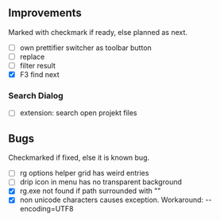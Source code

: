 <!--

Version:     v3.2.0-beta
PrevVersion: v3.1.0-beta

Help Formatting:
https://docs.github.com/en/get-started/writing-on-github/getting-started-with-writing-and-formatting-on-github/basic-writing-and-formatting-syntax, 
https://github.com/ikatyang/emoji-cheat-sheet/blob/master/README.md)

### :mag: Search Dialog
# + new feature
# + new feature
 
### :warning: Bug Fixes
#* bug

# TODO
# - Change Readme.md 
# - Change Deploy-Description.md 
# - Change file and product version in every projects for ALL CONFIGURATION!
# - Commit and push all changes
# - Run deploy script by pushing Ctrl+Shift+T in VSCode
-->

## Improvements 
Marked with checkmark if ready, else planned as next.

- [ ] own prettifier switcher as toolbar button
- [ ] replace 
- [ ] filter result
- [x] F3 find next 
<!-- #### :mag: Search Dialog -->

### Search Dialog
- [ ] extension: search open projekt files

## Bugs 
Checkmarked if fixed, else it is known bug.
- [ ] rg options helper grid has weird entries
- [ ] drip icon in menu has no transparent background
- [x] rg.exe not found if path surrounded with ""
- [x] non unicode characters causes exception. Workaround: --encoding=UTF8